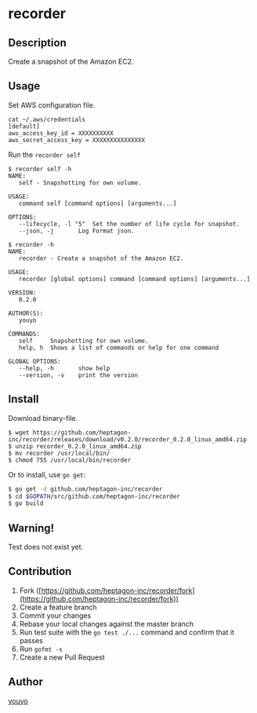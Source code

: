 # recorder

## Description

Create a snapshot of the Amazon EC2.

## Usage

Set AWS configuration file.

```
cat ~/.aws/credentials
[default]
aws_access_key_id = XXXXXXXXXX
aws_secret_access_key = XXXXXXXXXXXXXXX
```

Run the `recorder self`

```
$ recorder self -h
NAME:
   self - Snapshotting for own volume.

USAGE:
   command self [command options] [arguments...]

OPTIONS:
   --lifecycle, -l "5"	Set the number of life cycle for snapshot.
   --json, -j		Log Format json.
```

```
$ recorder -h
NAME:
   recorder - Create a snapshot of the Amazon EC2.

USAGE:
   recorder [global options] command [command options] [arguments...]

VERSION:
   0.2.0

AUTHOR(S):
   youyo

COMMANDS:
   self		Snapshotting for own volume.
   help, h	Shows a list of commands or help for one command

GLOBAL OPTIONS:
   --help, -h		show help
   --version, -v	print the version
```


## Install

Download binary-file.

```
$ wget https://github.com/heptagon-inc/recorder/releases/download/v0.2.0/recorder_0.2.0_linux_amd64.zip
$ unzip recorder_0.2.0_linux_amd64.zip
$ mv recorder /usr/local/bin/
$ chmod 755 /usr/local/bin/recorder
```

Or to install, use `go get`:

```bash
$ go get -d github.com/heptagon-inc/recorder
$ cd $GOPATH/src/github.com/heptagon-inc/recorder
$ go build
```

## Warning!

Test does not exist yet.

## Contribution

1. Fork ([https://github.com/heptagon-inc/recorder/fork](https://github.com/heptagon-inc/recorder/fork))
1. Create a feature branch
1. Commit your changes
1. Rebase your local changes against the master branch
1. Run test suite with the `go test ./...` command and confirm that it passes
1. Run `gofmt -s`
1. Create a new Pull Request

## Author

[youyo](https://github.com/youyo)
